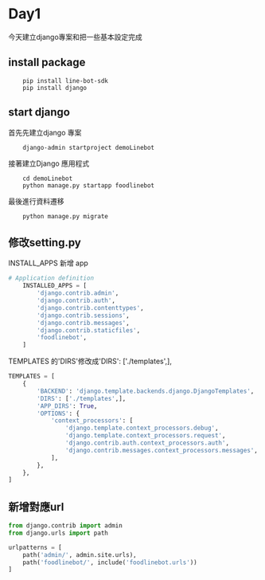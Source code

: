 # Day1

今天建立django專案和把一些基本設定完成


## install package

```
    pip install line-bot-sdk
    pip install django

```

## start django 

首先先建立django 專案
```
    django-admin startproject demoLinebot
```

接著建立Django 應用程式
```
    cd demoLinebot
    python manage.py startapp foodlinebot
```

最後進行資料遷移
```
    python manage.py migrate
```

## 修改setting.py 
INSTALL_APPS 新增 app 
```python
# Application definition
    INSTALLED_APPS = [
        'django.contrib.admin',
        'django.contrib.auth',
        'django.contrib.contenttypes',
        'django.contrib.sessions',
        'django.contrib.messages',
        'django.contrib.staticfiles',        
        'foodlinebot',
    ]
```

TEMPLATES 的'DIRS'修改成'DIRS': ['./templates',],
```python
TEMPLATES = [
    {
        'BACKEND': 'django.template.backends.django.DjangoTemplates',
        'DIRS': ['./templates',],
        'APP_DIRS': True,
        'OPTIONS': {
            'context_processors': [
                'django.template.context_processors.debug',
                'django.template.context_processors.request',
                'django.contrib.auth.context_processors.auth',
                'django.contrib.messages.context_processors.messages',
            ],
        },
    },
]
```

## 新增對應url
```python
from django.contrib import admin
from django.urls import path

urlpatterns = [
    path('admin/', admin.site.urls),
    path('foodlinebot/', include('foodlinebot.urls')) 
]
```


